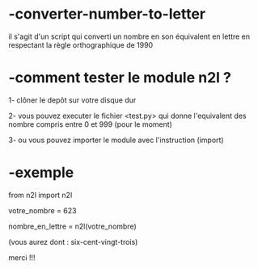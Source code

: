 # -converter-number-to-letter
il s'agit d'un script qui converti un nombre en son équivalent en lettre en respectant la règle orthographique de 1990

# -comment tester le module n2l ?

1- clôner le depôt sur votre disque dur

2- vous pouvez executer le fichier <test.py> qui donne l'equivalent des nombre compris entre 0 et 999 (pour le moment)

3- ou vous pouvez importer le module avec l'instruction (import)


# -exemple

from n2l import n2l

votre_nombre = 623

nombre_en_lettre = n2l(votre_nombre)

(vous aurez dont : six-cent-vingt-trois) 

merci !!!
